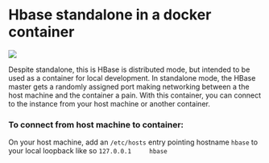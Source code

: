 # Hbase standalone in a docker container

[![](https://images.microbadger.com/badges/image/sdotz/hbase-standalone-docker.svg)](https://microbadger.com/images/sdotz/hbase-standalone-docker "Get your own image badge on microbadger.com")

Despite standalone, this is HBase is distributed mode, but intended to be used as a container for local development.
In standalone mode, the HBase master gets a randomly assigned port making networking between a the host machine and the container a pain.
With this container, you can connect to the instance from your host machine or another container.

### To connect from host machine to container:
On your host machine, add an `/etc/hosts` entry pointing hostname `hbase` to your local loopback like so `127.0.0.1     hbase`

